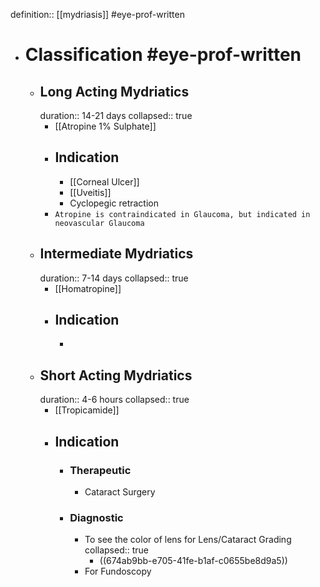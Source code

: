 definition:: [[mydriasis]] #eye-prof-written

- # Classification #eye-prof-written
	- ## Long Acting Mydriatics
	  duration:: 14-21 days
	  collapsed:: true
		- [[Atropine 1% Sulphate]]
		- ## Indication
			- [[Corneal Ulcer]]
			- [[Uveitis]]
			- Cyclopegic retraction
		- `Atropine is contraindicated in Glaucoma, but indicated in neovascular Glaucoma`
	- ## Intermediate Mydriatics
	  duration:: 7-14 days
	  collapsed:: true
		- [[Homatropine]]
		- ## Indication
			-
	- ## Short Acting Mydriatics
	  duration:: 4-6 hours
	  collapsed:: true
		- [[Tropicamide]]
		- ## Indication
			- ### Therapeutic
				- Cataract Surgery
			- ### Diagnostic
				- To see the color of lens for Lens/Cataract Grading
				  collapsed:: true
					- ((674ab9bb-e705-41fe-b1af-c0655be8d9a5))
				- For Fundoscopy